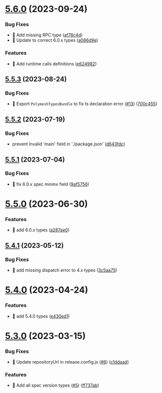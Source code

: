 # [5.6.0](https://github.com/PolymeshAssociation/polymesh-types/compare/v5.5.3...v5.6.0) (2023-09-24)


### Bug Fixes

* 🐛 Add missing RPC type ([af78c4d](https://github.com/PolymeshAssociation/polymesh-types/commit/af78c4de2d31286192a7c71b7c26f7ab9409632b))
* 🐛 Update to correct 6.0.x types ([a086d9e](https://github.com/PolymeshAssociation/polymesh-types/commit/a086d9ec9a7ce72979a1439fe4aea8ab17fc2c47))


### Features

* 🎸 Add runtime calls definitions ([e624982](https://github.com/PolymeshAssociation/polymesh-types/commit/e62498256f40e7a111fa9dbf38504d253e38a9b2))

## [5.5.3](https://github.com/PolymeshAssociation/polymesh-types/compare/v5.5.2...v5.5.3) (2023-08-24)


### Bug Fixes

* 🐛 Export `PolymeshTypesBundle` to fix ts declaration error ([#13](https://github.com/PolymeshAssociation/polymesh-types/issues/13)) ([700c455](https://github.com/PolymeshAssociation/polymesh-types/commit/700c455bd1436e6e31a7c1d4eecdd34d121faf33))

## [5.5.2](https://github.com/PolymeshAssociation/polymesh-types/compare/v5.5.1...v5.5.2) (2023-07-19)


### Bug Fixes

* prevent Invalid 'main' field in './package.json' ([d643fdc](https://github.com/PolymeshAssociation/polymesh-types/commit/d643fdc8676804ce7e9f58f6992bfb5b192c562c))

## [5.5.1](https://github.com/PolymeshAssociation/polymesh-types/compare/v5.5.0...v5.5.1) (2023-07-04)


### Bug Fixes

* 🐛 fix 6.0.x spec minmx field ([9af5756](https://github.com/PolymeshAssociation/polymesh-types/commit/9af5756efa2d937a3f3a5680296925774fe6961e))

# [5.5.0](https://github.com/PolymeshAssociation/polymesh-types/compare/v5.4.1...v5.5.0) (2023-06-30)


### Features

* 🎸 add 6.0.x types ([a287ae0](https://github.com/PolymeshAssociation/polymesh-types/commit/a287ae0dc43d99865697aa936e0a8d7c3a89d071))

## [5.4.1](https://github.com/PolymeshAssociation/polymesh-types/compare/v5.4.0...v5.4.1) (2023-05-12)


### Bug Fixes

* 🐛 add missing dispatch error to 4.x types ([3c5aa75](https://github.com/PolymeshAssociation/polymesh-types/commit/3c5aa75a07fd25ed46244dcf03744fd249d76fe9))

# [5.4.0](https://github.com/PolymeshAssociation/polymesh-types/compare/v5.3.0...v5.4.0) (2023-04-24)


### Features

* 🎸 add 5.4.0 types ([e430ed1](https://github.com/PolymeshAssociation/polymesh-types/commit/e430ed1e5ffbaf46d110922bbd32da62d42ab6ea))

# [5.3.0](https://github.com/PolymeshAssociation/polymesh-types/compare/v5.2.0...v5.3.0) (2023-03-15)


### Bug Fixes

* 🐛 Update repositoryUrl in release.config.js ([#6](https://github.com/PolymeshAssociation/polymesh-types/issues/6)) ([c1ddaad](https://github.com/PolymeshAssociation/polymesh-types/commit/c1ddaad1a7536979d0128e89b176bf224db2f0e3))


### Features

* 🎸 Add all spec version types ([#5](https://github.com/PolymeshAssociation/polymesh-types/issues/5)) ([ff737ab](https://github.com/PolymeshAssociation/polymesh-types/commit/ff737ab9e401f5a1aa02047dd42f132ca1890a52))
